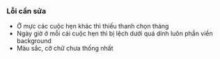 ### Lỗi cần sửa
- Ở mực các cuộc hẹn khác thì thiếu thanh chọn tháng
- Ngày giờ ở mỗi cái cuộc hẹn thì bị lệch dưới quá dính luôn phần viền background
- Màu sắc, cỡ chữ chưa thống nhất